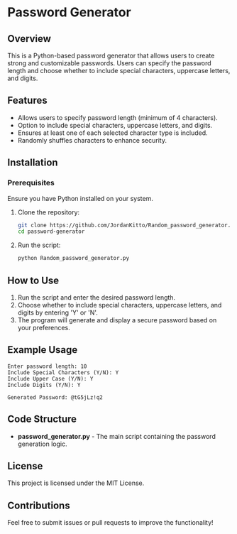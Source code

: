 # Password Generator

## Overview

This is a Python-based password generator that allows users to create strong and customizable passwords. Users can specify the password length and choose whether to include special characters, uppercase letters, and digits.

## Features

- Allows users to specify password length (minimum of 4 characters).
- Option to include special characters, uppercase letters, and digits.
- Ensures at least one of each selected character type is included.
- Randomly shuffles characters to enhance security.

## Installation

### Prerequisites

Ensure you have Python installed on your system.

1. Clone the repository:
   ```bash
   git clone https://github.com/JordanKitto/Random_password_generator.git
   cd password-generator
   ```

2. Run the script:
   ```bash
   python Random_password_generator.py
   ```

## How to Use

1. Run the script and enter the desired password length.
2. Choose whether to include special characters, uppercase letters, and digits by entering 'Y' or 'N'.
3. The program will generate and display a secure password based on your preferences.

## Example Usage

```
Enter password length: 10
Include Special Characters (Y/N): Y
Include Upper Case (Y/N): Y
Include Digits (Y/N): Y

Generated Password: @tG5jLz!q2
```

## Code Structure

- **password_generator.py** - The main script containing the password generation logic.

## License

This project is licensed under the MIT License.

## Contributions

Feel free to submit issues or pull requests to improve the functionality!

